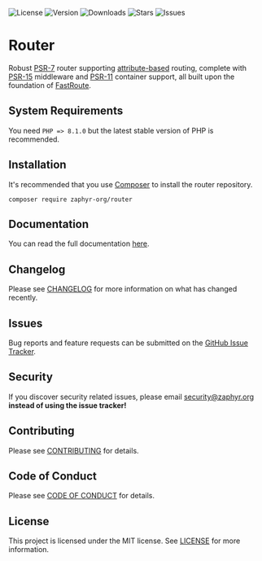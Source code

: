 ![License](https://img.shields.io/github/license/zaphyr-org/router?style=for-the-badge)
![Version](https://img.shields.io/packagist/v/zaphyr-org/router?style=for-the-badge)
![Downloads](https://img.shields.io/packagist/dt/zaphyr-org/router?style=for-the-badge)
![Stars](https://img.shields.io/github/stars/zaphyr-org/router?style=for-the-badge)
![Issues](https://img.shields.io/github/issues/zaphyr-org/router?style=for-the-badge)

# Router

Robust [PSR-7](https://www.php-fig.org/psr/psr-7) router supporting
[attribute-based](https://www.php.net/manual/en/language.attributes.overview.php) routing, complete with
[PSR-15](https://www.php-fig.org/psr/psr-15/) middleware and [PSR-11](https://www.php-fig.org/psr/psr-11) container
support, all built upon the foundation of [FastRoute](https://github.com/nikic/FastRoute).

## System Requirements

You need `PHP => 8.1.0` but the latest stable version of PHP is recommended.

## Installation

It's recommended that you use [Composer](https://getcomposer.org/) to install the router repository.

```console
composer require zaphyr-org/router
```

## Documentation

You can read the full documentation [here](https://zaphyr.org/docs/1.x/repositories/router).

## Changelog

Please see [CHANGELOG](CHANGELOG.md) for more information on what has changed recently.

## Issues

Bug reports and feature requests can be submitted on the [GitHub Issue Tracker](https://github.com/zaphyr-org/router/issues).

## Security

If you discover security related issues, please email security@zaphyr.org **instead of using the issue tracker!**

## Contributing

Please see [CONTRIBUTING](https://zaphyr.org/contributions) for details.

## Code of Conduct

Please see [CODE OF CONDUCT](https://zaphyr.org/contributions#code-of-conduct) for details.

## License

This project is licensed under the MIT license. See [LICENSE](LICENSE.md) for more information.
